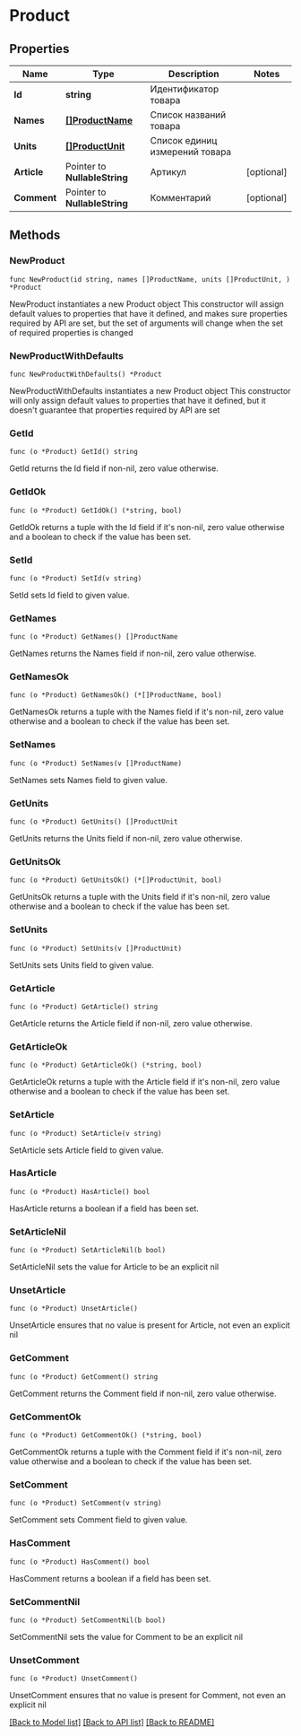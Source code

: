 # Product

## Properties

Name | Type | Description | Notes
------------ | ------------- | ------------- | -------------
**Id** | **string** | Идентификатор товара | 
**Names** | [**[]ProductName**](ProductName.md) | Список названий товара | 
**Units** | [**[]ProductUnit**](ProductUnit.md) | Список единиц измерений товара | 
**Article** | Pointer to **NullableString** | Артикул | [optional] 
**Comment** | Pointer to **NullableString** | Комментарий | [optional] 

## Methods

### NewProduct

`func NewProduct(id string, names []ProductName, units []ProductUnit, ) *Product`

NewProduct instantiates a new Product object
This constructor will assign default values to properties that have it defined,
and makes sure properties required by API are set, but the set of arguments
will change when the set of required properties is changed

### NewProductWithDefaults

`func NewProductWithDefaults() *Product`

NewProductWithDefaults instantiates a new Product object
This constructor will only assign default values to properties that have it defined,
but it doesn't guarantee that properties required by API are set

### GetId

`func (o *Product) GetId() string`

GetId returns the Id field if non-nil, zero value otherwise.

### GetIdOk

`func (o *Product) GetIdOk() (*string, bool)`

GetIdOk returns a tuple with the Id field if it's non-nil, zero value otherwise
and a boolean to check if the value has been set.

### SetId

`func (o *Product) SetId(v string)`

SetId sets Id field to given value.


### GetNames

`func (o *Product) GetNames() []ProductName`

GetNames returns the Names field if non-nil, zero value otherwise.

### GetNamesOk

`func (o *Product) GetNamesOk() (*[]ProductName, bool)`

GetNamesOk returns a tuple with the Names field if it's non-nil, zero value otherwise
and a boolean to check if the value has been set.

### SetNames

`func (o *Product) SetNames(v []ProductName)`

SetNames sets Names field to given value.


### GetUnits

`func (o *Product) GetUnits() []ProductUnit`

GetUnits returns the Units field if non-nil, zero value otherwise.

### GetUnitsOk

`func (o *Product) GetUnitsOk() (*[]ProductUnit, bool)`

GetUnitsOk returns a tuple with the Units field if it's non-nil, zero value otherwise
and a boolean to check if the value has been set.

### SetUnits

`func (o *Product) SetUnits(v []ProductUnit)`

SetUnits sets Units field to given value.


### GetArticle

`func (o *Product) GetArticle() string`

GetArticle returns the Article field if non-nil, zero value otherwise.

### GetArticleOk

`func (o *Product) GetArticleOk() (*string, bool)`

GetArticleOk returns a tuple with the Article field if it's non-nil, zero value otherwise
and a boolean to check if the value has been set.

### SetArticle

`func (o *Product) SetArticle(v string)`

SetArticle sets Article field to given value.

### HasArticle

`func (o *Product) HasArticle() bool`

HasArticle returns a boolean if a field has been set.

### SetArticleNil

`func (o *Product) SetArticleNil(b bool)`

 SetArticleNil sets the value for Article to be an explicit nil

### UnsetArticle
`func (o *Product) UnsetArticle()`

UnsetArticle ensures that no value is present for Article, not even an explicit nil
### GetComment

`func (o *Product) GetComment() string`

GetComment returns the Comment field if non-nil, zero value otherwise.

### GetCommentOk

`func (o *Product) GetCommentOk() (*string, bool)`

GetCommentOk returns a tuple with the Comment field if it's non-nil, zero value otherwise
and a boolean to check if the value has been set.

### SetComment

`func (o *Product) SetComment(v string)`

SetComment sets Comment field to given value.

### HasComment

`func (o *Product) HasComment() bool`

HasComment returns a boolean if a field has been set.

### SetCommentNil

`func (o *Product) SetCommentNil(b bool)`

 SetCommentNil sets the value for Comment to be an explicit nil

### UnsetComment
`func (o *Product) UnsetComment()`

UnsetComment ensures that no value is present for Comment, not even an explicit nil

[[Back to Model list]](../README.md#documentation-for-models) [[Back to API list]](../README.md#documentation-for-api-endpoints) [[Back to README]](../README.md)


